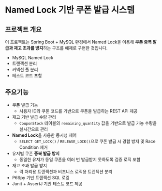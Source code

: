 # Named Lock 기반 쿠폰 발급 시스템

## 프로젝트 개요

이 프로젝트는 Spring Boot + MySQL 환경에서 Named Lock을 이용해 **쿠폰 중복 발급과 재고 초과를 방지**하는 구조를 예제로 구현한 것입니다.

- MySQL Named Lock
- 트랜잭션 분리
- 커넥션 풀 분리
- 테스트 코드 포함

## 주요기능

- 쿠폰 발급 기능
  - 사용자 ID와 쿠폰 코드를 기반으로 쿠폰을 발급하는 REST API 제공
- 재고 기반 발급 수량 관리
  - `CouponStock` 테이블의 `remaining_quantity` 값을 기반으로 발급 가능 수량을 실시간으로 관리
- **Named Lock**을 사용한 동시성 제어
  - `SELECT GET_LOCK()` / `RELEASE_LOCK()`으로 쿠폰 발급 시 경합 방지 및 Race Condition 제거
- 유저별 쿠폰 **중복 발급 방지**
  - 동일한 유저가 동일 쿠폰을 여러 번 발급받지 못하도록 검증 로직 포함
- 재고 초과 발급 방지
  - 락 처리용 트랜잭션과 비즈니스 로직용 트랜잭션 분리
- P6Spy 기반 트랜잭션 SQL 로깅
- Junit + AssertJ 기반 테스트 코드 제공
